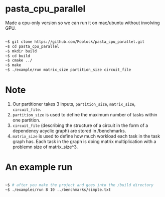 # pasta_cpu_parallel

Made a cpu-only version so we can run it on mac/ubuntu without involving GPU.

```bash

~$ git clone https://github.com/Foolock/pasta_cpu_parallel.git
~$ cd pasta_cpu_parallel
~$ mkdir build
~$ cd build
~$ cmake ../
~$ make
~$ ./example/run matrix_size partition_size circuit_file

```

# Note
1. Our partitioner takes 3 inputs, `partition_size`, `matrix_size`, `circuit_file`.
2. `partition_size` is used to define the maximum number of tasks within one partition.
3. `circuit_file` (describing the structure of a circuit in the form of a dependency acyclic graph) are stored in /benchmarks. 
4. `matrix_size` is used to define how much workload each task in the task graph has. Each task in the graph is doing matrix multiplication with a problemn size of matrix_size^3.


# An example run

```bash

~$ # after you make the project and goes into the /build directory
~$ ./examples/run 8 10 ../benchmarks/simple.txt

```
